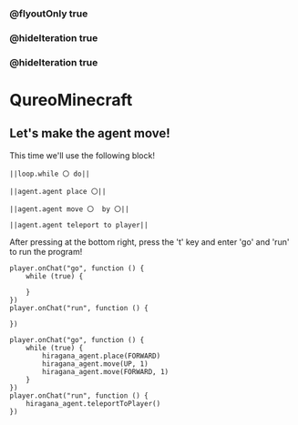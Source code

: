 ### @flyoutOnly true
### @hideIteration true
### @hideIteration true
# QureoMinecraft

## Let's make the agent move!

This time we'll use the following block!

``||loop.while 〇 do||``

``||agent.agent place 〇||``

``||agent.agent move 〇  by 〇||``

``||agent.agent teleport to player||``

After pressing [](https://raw.githubusercontent.com/camp-minecraft/TechkidsCampTutorial/master/images/playbutton.png) at the bottom right, press the 't' key and enter 'go' and 'run' to run the program!

```template
player.onChat("go", function () {
    while (true) {

    }
})
player.onChat("run", function () {

})
```

```ghost
player.onChat("go", function () {
    while (true) {
        hiragana_agent.place(FORWARD)
        hiragana_agent.move(UP, 1)
        hiragana_agent.move(FORWARD, 1)
    }
})
player.onChat("run", function () {
    hiragana_agent.teleportToPlayer()
})

```
